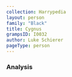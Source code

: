 ```yaml
---
collection: Harrypedia
layout: person
family: "Black"
title: Cygnus
grampsID: I0032
author: Luke Schierer
pageType: person
---
```


### Analysis
